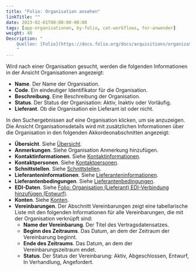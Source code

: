 ```yaml
---
title: "Folio: Organisation ansehen"
linkTitle: ""
date: 2023-02-01T00:00:00-00:00
tags: [app-organisationen, by-folio, cat-workflows, for-anwender]
weight: 40
Description: "
    Quellen: [Folio](https://docs.folio.org/docs/acquisitions/organizations/#viewing-organization-details) & [GBV](https://info.gbv.de/display/FOLIOGBVEXTERN/Folio:+Organisation+ansehen)
    "
---
```


Wird nach einer Organisation gesucht, werden die folgenden Informationen in der Ansicht Organisationen angezeigt:

-   **Name**. Der Name der Organisation.
-   **Code**. Ein eindeutiger Identifikator für die Organisation.
-   **Beschreibung**. Eine Beschreibung der Organisation.
-   **Status**. Der Status der Organisation: Aktiv, Inaktiv oder Vorläufig.
-   **Lieferant**. Ob die Organisation ein Lieferant ist oder nicht.

In den Suchergebnissen auf eine Organisation klicken, um sie anzuzeigen. Die Ansicht Organisationsdetails wird mit zusätzlichen Informationen über die Organisation in den folgenden Akkordeonabschnitten angezeigt:

-   **Übersicht**. Siehe [Übersicht](https://info.gbv.de/display/FOLIOGBVEXTERN/Folio%3A+Organisation+als+Organisation+anlegen).
-   **Anmerkungen**. Siehe Organisation Anmerkung hinzufügen.
-   **Kontaktinformationen**. Siehe [Kontaktinformationen](https://info.gbv.de/display/FOLIOGBVEXTERN/Folio%3A+Organisation+als+Organisation+anlegen).
-   **Kontaktpersonen**. Siehe [Kontaktpersonen](https://info.gbv.de/display/FOLIOGBVEXTERN/Folio%3A+Organisation+als+Organisation+anlegen).
-   **Schnittstellen**. Siehe [Schnittstellen](https://info.gbv.de/display/FOLIOGBVEXTERN/Folio%3A+Organisation+als+Organisation+anlegen).
-   **Lieferanteninformationen**. Siehe [Lieferanteninformationen](https://info.gbv.de/display/FOLIOGBVEXTERN/Folio%3A+Organisation+als+Lieferanten+anlegen).
-   **Lieferantenbedingungen**. Siehe [Lieferantenbedingungen](https://info.gbv.de/display/FOLIOGBVEXTERN/Folio%3A+Organisation+als+Lieferanten+anlegen).
-   **EDI-Daten**. Siehe [Folio: Organisation (Lieferant) EDI-Verbindung hinzufügen (Entwurf)](https://info.gbv.de/pages/viewpage.action?pageId=842793035).
-   **Konten**. Siehe [Konten](https://info.gbv.de/display/FOLIOGBVEXTERN/Folio%3A+Organisation+als+Lieferanten+anlegen).
-   **Vereinbarungen**. Der Abschnitt Vereinbarungen zeigt eine tabellarische Liste mit den folgenden Informationen für alle Vereinbarungen, die mit der Organisation verknüpft sind:
    -   **Name der Vereinbarung**. Der Titel des Vertragsdatensatzes.
    -   **Beginn des Zeitraums**. Das Datum, an dem der Zeitraum der Vereinbarung beginnt.
    -   **Ende des Zeitraums**. Das Datum, an dem der Vereinbarungszeitraum endet.
    -   **Status**. Der Status der Vereinbarung: Aktiv, Abgeschlossen, Entwurf, In Verhandlung,
        Angefordert.
